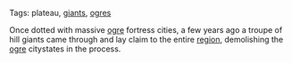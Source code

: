 Tags: plateau, [giants](Giants), [ogres](Ogres)

Once dotted with massive [ogre](Ogres) fortress cities, a few years ago a troupe of hill giants came through and lay claim to the entire [region](Regions), demolishing the [ogre](Ogres) citystates in the process.